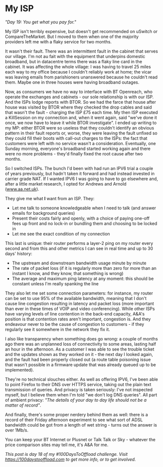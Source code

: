 # My ISP
*"Day 19: You get what you pay for."*

My ISP isn't terribly expensive, but doesn't get recommended on uSwitch or CompareTheMarket. But I moved to them when one of the majority providers left me with a flaky service for two months.

It wasn't their fault. There was an intermittent fault in the cabinet that serves our village. I'm not au fait with the equipment that underpins domestic broadband, but in datacentre terms there was a flaky line card in the cabinet. It was affecting the whole village: I was having to travel 25 miles each way to my office because I couldn't reliably work at home; the vicar was leaving emails from parishioners unanswered because he couldn't read them. Maybe one in three houses were having broadband outages.

Now, as consumers we have no way to interface with BT Openreach, who operate the exchanges and cabinets - our sole relationship is with our ISP. And the ISPs lodge reports with BTOR. So we had the farce that house after house was visited by BTOR where they checked the drop cables and said that wasn't the fault - charging the ISP £75 each time. My then ISP executed a KillSession on my connection and, when it went again, said "we've done it once, we now have to leave it while BTOR investigate". I ended up writing to my MP: either BTOR were so useless that they couldn't identify an obvious pattern in their fault reports or, worse, they were leaving the fault unfixed so they could fill their boots with call-out charges to the ISPs: the fact that customers were left with no service wasn't a consideration. Eventually, one Sunday morning, everyone's broadband started working again and there were no more problems - they'd finally fixed the root cause after two months.

So I switched ISPs. The bunch I'd been with had run an IPV6 trial a couple of years previously, but hadn't taken it forward and had instead invested in carrier grade NAT. If I wanted IPV6 I was going to have to go elsewhere and, after a little market research, I opted for Andrews and Arnold (www.aa.net.uk).

They give me what __I__ want from an ISP. They:

- Let me talk to someone knowledgeable when I need to talk (and answer emails for background queries)
- Present their costs fairly and openly, with a choice of paying one-off fees up front and no lock-in or bundling them and choosing to be locked in
- Let me see the exact condition of my connection

This last is unique: their router performs a layer-2 ping on my router every second and from this and other metrics I can see in real time and up to 30 days' history:

- The upstream and downstream bandwidth usage minute by minute
- The rate of packet loss (if it is regularly more than zero for more than an instant I know, and they know, that something is wrong)
- The average and maximum ping latency at any moment: this should be constant unless I'm really spanking the line

They also let me set some connection parameters: for instance, my router can be set to use 95% of the available bandwidth, meaning that I don't cause line congestion resulting in latency and packet loss (more important than ever in these times of VOIP and video conferencing). While other ISPs have varying levels of line contention in the back-end capacity, A&A's position is that contention rates aren't important, congestion is. And they endeavour never to be the cause of congestion to customers - if they regularly see it somewhere in the network they fix it.

I also like transparency when something does go wrong: a couple of months ago there was an unplanned loss of connectivity to some areas, lasting half an hour in the afternoon. As a customer I was able to see the trouble ticket and the updates shown as they worked on it - the next day I looked again, and the fault had been properly closed out (a route table poisoning issue that wasn't possible in a firmware update that was already queued up to be implemented).

They're no technical slouches either. As well as offering IPV6, I've been able to point Firefox to their DNS over HTTPS service, taking out the plain text transmission of queries. And privacy is taken seriously: I've not inspected myself, but I believe them when I'm told "we don't log DNS queries". All part of ambient privacy: _"The details of your day to day life should not be a matter of record"_.

And finally, there's some proper nerdery behind them as well: there is a record of their Friday afternoon experiment to see what sort of ADSL bandwidth could be got from a length of wet string - turns out the answer is over 1Mb/s.

You can keep your BT Internet or Plusnet or Talk Talk or Sky - whatever the price comparison sites may tell me, it's A&A for me.


*This post is day 18 of my #100DaysToOffload challenge. Visit https://100daystooffload.com to get more info, or to get involved.*